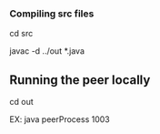 ### Compiling src files
cd src

javac -d ../out *.java     


## Running the peer locally
cd out

EX:
java peerProcess 1003
